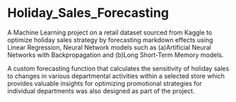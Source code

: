 # Holiday_Sales_Forecasting

A Machine Learning project on a retail dataset sourced from Kaggle to optimize holiday sales strategy by forecasting markdown effects using Linear Regression, Neural Network models such as (a)Artificial Neural Networks with Backpropagation and (b)Long Short-Term Memory models.

A custom forecasting function that calculates the sensitivity of holiday sales to changes in various departmental activities within a selected store which provides valuable insights for optimizing promotional strategies for individual departments was also designed as part of the project.
